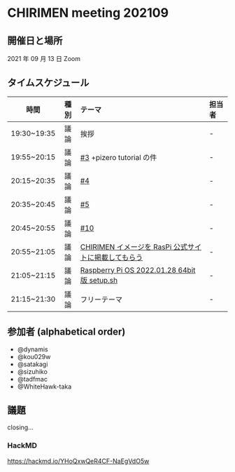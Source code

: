 # CHIRIMEN meeting 202109

## 開催日と場所

2021 年 09 月 13 日 Zoom

## タイムスケジュール

|    時間     | 種別 | テーマ                                                                                                    | 担当者 |
| :---------: | :--: | :-------------------------------------------------------------------------------------------------------- | :----- |
| 19:30~19:35 | 議論 | 挨拶                                                                                                      | -      |
| 19:55~20:15 | 議論 | [#3](https://github.com/chirimen-oh/meeting/issues/3) +pizero tutorial の件                               | -      |
| 20:15~20:35 | 議論 | [#4](https://github.com/chirimen-oh/meeting/issues/4)                                                     | -      |
| 20:35~20:45 | 議論 | [#5](https://github.com/chirimen-oh/meeting/issues/5)                                                     | -      |
| 20:45~20:55 | 議論 | [#10](https://github.com/chirimen-oh/meeting/issues/10)                                                   | -      |
| 20:55~21:05 | 議論 | [CHIRIMEN イメージを RasPi 公式サイトに掲載してもらう](https://github.com/chirimen-oh/chirimen/issues/87) | -      |
| 21:05~21:15 | 議論 | [Raspberry Pi OS 2022.01.28 64bit 版 setup.sh](https://github.com/chirimen-oh/chirimen/issues/118)        | -      |
| 21:15~21:30 | 議論 | フリーテーマ                                                                                              | -      |

## 参加者 (alphabetical order)

- @dynamis
- @kou029w
- @satakagi
- @sizuhiko
- @tadfmac
- @WhiteHawk-taka

## 議題

closing...

### HackMD

https://hackmd.io/YHoQxwQeR4CF-NaEgVdO5w
